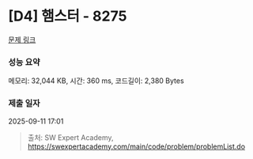 # [D4] 햄스터 - 8275 

[문제 링크](https://swexpertacademy.com/main/code/problem/problemDetail.do?contestProbId=AWxQ310aOlQDFAWL) 

### 성능 요약

메모리: 32,044 KB, 시간: 360 ms, 코드길이: 2,380 Bytes

### 제출 일자

2025-09-11 17:01



> 출처: SW Expert Academy, https://swexpertacademy.com/main/code/problem/problemList.do